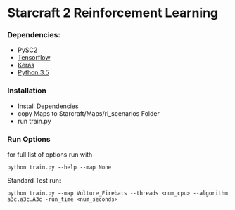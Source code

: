 # Starcraft 2 Reinforcement Learning

### Dependencies:
  - [PySC2][pysc2]
  - [Tensorflow][tf]
  - [Keras][keras]
  - [Python 3.5][python]

### Installation

  - Install Dependencies
  - copy Maps to Starcraft/Maps/rl_scenarios Folder
  - run train.py

### Run Options

for full list of options run with

```python train.py --help --map None```

Standard Test run:

```python train.py --map Vulture_Firebats --threads <num_cpu> --algorithm a3c.a3c.A3c -run_time <num_seconds>```

   [pysc2]: <https://github.com/deepmind/pysc2>
   [tf]: <https://www.tensorflow.org>
   [keras]: <https://keras.io>
   [python]: <https://www.python.org>